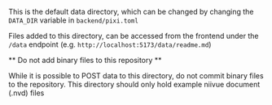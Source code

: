 This is the default data directory, which can be changed by changing the
`DATA_DIR` variable in `backend/pixi.toml`

Files added to this directory, can be accessed from the frontend under the
`/data` endpoint (e.g. `http://localhost:5173/data/readme.md`)

** Do not add binary files to this repository **

While it is possible to POST data to this directory, do not
commit binary files to the repository.  This directory should only hold example 
niivue document (.nvd) files
